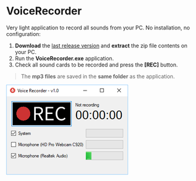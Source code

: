 # VoiceRecorder

Very light application to record all sounds from your PC.
No installation, no configuration:

1. **Download** the [last release version](/dvoituron/VoiceRecorder/releases) 
   and **extract** the zip file contents on your PC.
2. Run the **VoiceRecorder.exe** application.
3. Check all sound cards to be recorded and press the **[REC]** button.

>The **mp3 files** are saved in the **same folder** as the application.

![Screenshot](doc/screenshot.png)